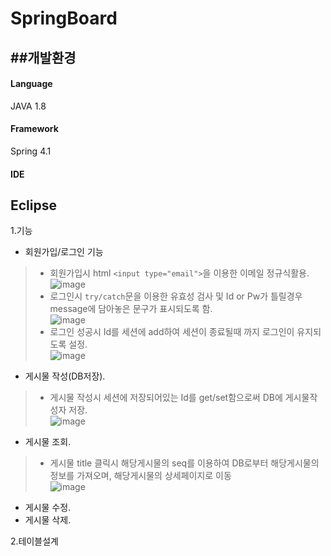 # SpringBoard
##개발환경
---------
#### Language 
JAVA 1.8  
#### Framework  
Spring 4.1  
#### IDE  
Eclipse  
-----------
1.기능  
* 회원가입/로그인 기능  
>- 회원가입시 html ```<input type="email">```을 이용한 이메일 정규식활용.  
> ![image](https://user-images.githubusercontent.com/75213468/118921302-edaed380-b972-11eb-99a5-b64343b8a894.png)  
>- 로그인시 ```try/catch```문을 이용한 유효성 검사 및 Id or Pw가 틀릴경우 message에 담아놓은 문구가 표시되도록 함.  
![image](https://user-images.githubusercontent.com/75213468/118921575-61e97700-b973-11eb-9cb8-c7b1a0170420.png)  
>- 로그인 성공시 Id를 세션에 add하여 세션이 종료될때 까지 로그인이 유지되도록 설정.   
![image](https://user-images.githubusercontent.com/75213468/118922205-94e03a80-b974-11eb-8c0d-a3df8af2bf78.png)  



* 게시물 작성(DB저장).  
>- 게시물 작성시 세션에 저장되어있는 Id를 get/set함으로써 DB에 게시물작성자 저장.  
![image](https://user-images.githubusercontent.com/75213468/118922906-c1e11d00-b975-11eb-8bad-422cf32e7b73.png)  

* 게시물 조회.  
>- 게시물 title 클릭시 해당게시물의 seq를 이용하여 DB로부터 해당게시물의 정보를 가져오며, 해당게시물의 상세페이지로 이동  
![image](https://user-images.githubusercontent.com/75213468/118923252-374ced80-b976-11eb-91b0-031573bee534.png)

* 게시물 수정.  
* 게시물 삭제.  

2.테이블설계
